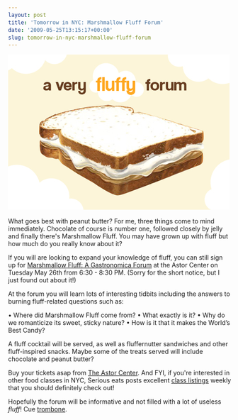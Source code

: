 ```yaml
---
layout: post
title: 'Tomorrow in NYC: Marshmallow Fluff Forum'
date: '2009-05-25T13:15:17+00:00'
slug: tomorrow-in-nyc-marshmallow-fluff-forum
---
```

<img src='images/uploads/2009/05/fluffy_forum.jpg' alt='Fluff Forum' class="yellowborder" />

What goes best with peanut butter? For me, three things come to mind immediately. Chocolate of course is number one, followed closely by jelly and finally there's Marshmallow Fluff. You may have grown up with fluff but how much do you really know about it?

If you will are looking to expand your knowledge of fluff, you can still sign up for <a href="http://www.astorcenternyc.com/class-marshmallow-fluff-a-gastronomica-forum.ac">Marshmallow Fluff: A Gastronomica Forum</a> at the Astor Center on Tuesday May 26th from 6:30 - 8:30 PM. (Sorry for the short notice, but I just found out about it!)

At the forum you will learn lots of interesting tidbits including the answers to burning fluff-related questions such as: 

&#8226; Where did Marshmallow Fluff come from?
&#8226; What exactly is it?
&#8226; Why do we romanticize its sweet, sticky nature?
&#8226; How is it that it makes the World’s Best Candy?

A fluff cocktail will be served, as well as fluffernutter sandwiches and other fluff-inspired snacks. Maybe some of the treats served will include chocolate and peanut butter?

Buy your tickets asap from <a href="http://www.astorcenternyc.com/class-marshmallow-fluff-a-gastronomica-forum.ac">The Astor Center</a>. And FYI, if you're interested in other food classes in NYC, Serious eats posts excellent <a href="http://newyork.seriouseats.com/tags/classes">class listings</a> weekly that you should definitely check out! 

Hopefully the forum will be informative and not filled with a lot of useless <em>fluff</em>! Cue <a href="http://www.sadtrombone.com/">trombone</a>.

